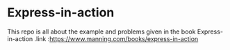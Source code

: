 # Express-in-action
This repo is all about the example and problems given in the book Express-in-action .link :https://www.manning.com/books/express-in-action
